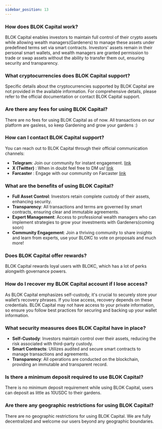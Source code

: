 ```yaml
---
sidebar_position: 13    
---
```


### How does BLOK Capital work?
BLOK Capital enables investors to maintain full control of their crypto assets while allowing wealth managers(Gardeners) to manage these assets under predefined terms set via smart contracts. Investors' assets remain in their personal smart wallets, and wealth managers are granted permission to trade or swap assets without the ability to transfer them out, ensuring security and transparency.

### What cryptocurrencies does BLOK Capital support?
Specific details about the cryptocurrencies supported by BLOK Capital are not provided in the available information. For comprehensive details, please refer to the official documentation or contact BLOK Capital support.

### Are there any fees for using BLOK Capital?
There are no fees for using BLOK Capital as of now. All transactions on our platform are gasless, so keep Gardening and grow your gardens :) 

### How can I contact BLOK Capital support?
You can reach out to BLOK Capital through their official communication channels:
- **Telegram**: Join our community for instant engagement. [link](https://t.me/BLOKCapital)
- **X (Twitter)** : When in doubt feel free to DM us! [link](https://x.com/blok_cap)
- **Farcaster** : Engage with our community on Farcaster [link](https://warpcast.com/blokc)


### What are the benefits of using BLOK Capital?
- **Full Asset Control**: Investors retain complete custody of their assets, enhancing security.
- **Transparency**: All transactions and terms are governed by smart contracts, ensuring clear and immutable agreements.
- **Expert Management**: Access to professional wealth managers who can implement strategies to grow your investments with Gardeners(coming soon)
- **Community Engagement**: Join a thriving community to share insights and learn from experts, use your BLOKC to vote on proposals and much more!



### Does BLOK Capital offer rewards?
BLOK Capital rewards loyal users with BLOKC, which has a lot of perks alongwith governance powers.

### How do I recover my BLOK Capital account if I lose access?
As BLOK Capital emphasizes self-custody, it's crucial to securely store your wallet’s recovery phrases. If you lose access, recovery depends on these credentials. BLOK Capital may not have access to your private information, so ensure you follow best practices for securing and backing up your wallet information.

### What security measures does BLOK Capital have in place?
- **Self-Custody**: Investors maintain control over their assets, reducing the risk associated with third-party custody.
- **Smart Contracts**: Utilizes audited and secure smart contracts to manage transactions and agreements.
- **Transparency**: All operations are conducted on the blockchain, providing an immutable and transparent record.

### Is there a minimum deposit required to use BLOK Capital?
There is no minimum deposit requirement while using BLOK Capital, users can deposit as little as 10USDC to their gardens.

### Are there any geographic restrictions for using BLOK Capital?
There are no geographic restrictions for using BLOK Capital. We are fully decentralized and welcome our users beyond any geographic boundaries.
